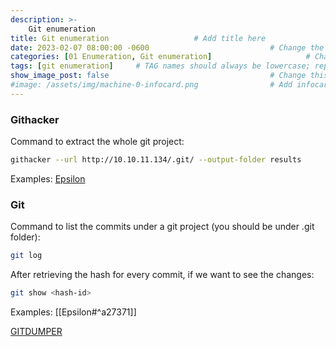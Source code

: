 ```yaml
---
description: >-
    Git enumeration
title: Git enumeration                   # Add title here
date: 2023-02-07 08:00:00 -0600                           # Change the date to match completion date
categories: [01 Enumeration, Git enumeration]                     # Change Templates to Writeup
tags: [git enumeration]     # TAG names should always be lowercase; replace template with writeup, and add relevant tags
show_image_post: false                                    # Change this to true
#image: /assets/img/machine-0-infocard.png                # Add infocard image here for post preview image
---
```

### Githacker
Command to extract the whole git project:
```bash
githacker --url http://10.10.11.134/.git/ --output-folder results
``` 
Examples:
[Epsilon](https://shuciran.github.io/posts/Epsilon#content)

### Git
Command to list the commits under a git project (you should be under .git folder):
```bash
git log
```
After retrieving the hash for every commit, if we want to see the changes:
```bash
git show <hash-id>
```

Examples:
[[Epsilon#^a27371]]

[GITDUMPER](https://pentester.land/tutorials/2018/10/25/source-code-disclosure-via-exposed-git-folder.html)


